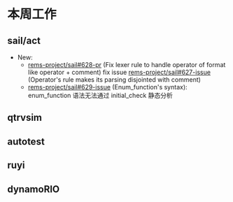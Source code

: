 # 本周工作

## sail/act

- New:
  - [rems-project/sail#628-pr](https://github.com/rems-project/sail/pull/628) (Fix lexer rule to handle operator of format like operator + comment) fix issue [rems-project/sail#627-issue](https://github.com/rems-project/sail/issues/627) (Operator's rule makes its parsing disjointed with comment)
  - [rems-project/sail#629-issue](https://github.com/rems-project/sail/issues/629) (Enum_function's syntax): enum_function 语法无法通过 initial_check 静态分析

## qtrvsim

## autotest

## ruyi

## dynamoRIO
